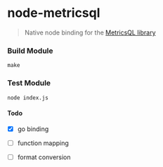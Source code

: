 # node-metricsql

> Native node binding for the [MetricsQL library](https://github.com/VictoriaMetrics/metricsql)


### Build Module
```
make
```

### Test Module
```
node index.js
```

#### Todo
- [x] go binding
- [ ] function mapping
- [ ] format conversion

